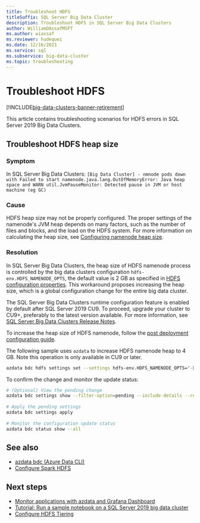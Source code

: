 ```yaml
---
title: Troubleshoot HDFS
titleSuffix: SQL Server Big Data Cluster
description: Troubleshoot HDFS in SQL Server Big Data Clusters
author: WilliamDAssafMSFT
ms.author: wiassaf
ms.reviewer: hudequei
ms.date: 12/16/2021
ms.service: sql
ms.subservice: big-data-cluster
ms.topic: troubleshooting
---
```


# Troubleshoot HDFS

[!INCLUDE[big-data-clusters-banner-retirement](../includes/bdc-banner-retirement.md)]

This article contains troubleshooting scenarios for HDFS errors in SQL Server 2019 Big Data Clusters.

## Troubleshoot HDFS heap size

### Symptom

In SQL Server Big Data Clusters: `[Big Data Cluster] - nmnode pods down with Failed to start namenode.java.lang.OutOfMemoryError: Java heap space and WARN util.JvmPauseMonitor: Detected pause in JVM or host machine (eg GC)`

### Cause

HDFS heap size may not be properly configured. The proper settings of the namenode's JVM heap depends on many factors, such as the number of files and blocks, and the load on the HDFS system. For more information on calculating the heap size, see [Configuring namenode heap size](https://docs.cloudera.com/HDPDocuments/HDP2/HDP-2.6.5/bk_command-line-installation/content/configuring-namenode-heap-size.html).

### Resolution

In SQL Server Big Data Clusters, the heap size of HDFS namenode process is controlled by the big data clusters configuration `hdfs-env.HDFS_NAMENODE_OPTS`, the default value is 2 GB as specified in [HDFS configuration properties](reference-config-spark-hadoop.md). This workaround proposes increasing the heap size, which is a global configuration change for the entire big data cluster.
 
The SQL Server Big Data Clusters runtime configuration feature is enabled by default after SQL Server 2019 CU9. To proceed, upgrade your cluster to CU9+, preferably to the latest version available. For more information, see [SQL Server Big Data Clusters Release Notes](release-notes-big-data-cluster.md). 

To increase the heap size of HDFS namenode, follow the [post deployment configuration guide](configure-bdc-postdeployment.md).

The following sample uses `azdata` to increase HDFS namenode heap to 4 GB. Note this operation is only available in CU9 or later.
 
```bash
azdata bdc hdfs settings set --settings hdfs-env.HDFS_NAMENODE_OPTS="-Dhadoop.security.logger=INFO,RFAS -Xmx4g"
```

To confirm the change and monitor the update status:

```bash
# (Optional) View the pending change
azdata bdc settings show --filter-option=pending --include-details --recursive
 
# Apply the pending settings
azdata bdc settings apply
 
# Monitor the configuration update status
azdata bdc status show --all
``` 

## See also

- [azdata bdc (Azure Data CLI)](../azdata/reference/reference-azdata-bdc.md)  
- [Configure Spark HDFS](configure-spark-hdfs.md)

## Next steps

- [Monitor applications with azdata and Grafana Dashboard](app-monitor.md)   
- [Tutorial: Run a sample notebook on a SQL Server 2019 big data cluster](notebooks-tutorial-spark.md)
- [Configure HDFS Tiering](hdfs-tiering.md)
